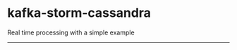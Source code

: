 kafka-storm-cassandra
=====================

Real time processing with a simple example

---------------------
